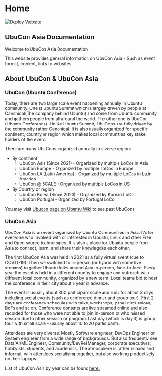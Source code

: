 # Home

[![Deploy Website](https://github.com/ubucon-asia/organizer-guide/actions/workflows/deploy.yml/badge.svg)](https://github.com/ubucon-asia/organizer-guide/actions/workflows/deploy.yml)
## UbuCon Asia Documentation
Welcome to UbuCon Asia Documentation.

This website provides general information on UbuCon Asia - Such as event format, content, links to websites

## About UbuCon & UbuCon Asia

### UbuCon (Ubuntu Conference)

Today, there are two large scale event happening annually in Ubuntu community. One is Ubuntu Summit which is largely driven by people at Canonical(The company behind Ubuntu) and some from Ubuntu community and gathers people from all around the world. The other one is UbuCon (Ubuntu Conference). Unlike Ubuntu Summit, UbuCons are fully drived by the community rather Canonical. It is also usually organized for specific continent, country or region which makes local communities key stake holders of the event.

There are many UbuCons organized annually in diverse region:

- By continent
    - UbuCon Asia (Since 2021) - Organized by multiple LoCos in Asia
    - UbuCon Europe - Organized by multiple LoCos in Europe
    - UbuCon LA (Latin America) - Organized by multiple LoCos in Latin America
    - UbuCon @ SCALE - Organized by multiple LoCos in US
- By Country or region
    - UbuCon Korea (Since 2023) - Organized by Korean LoCo
    - UbuCon Portugal - Organized by Portugal LoCo

You may visit [Ubucon page on Ubuntu Wiki](https://wiki.ubuntu.com/Ubucon) to see past UbuCons

### UbuCon Asia

UbuCon Asia is an event organized by Ubuntu Communities in Asia. It’s for everyone who involved with or interested in Ubuntu, Linux and other Free and Open source technologies. It is also a place for Ubuntu people from Asia to connect, learn, and share their knowlegdes each other.

The first UbuCon Asia was held in 2021 as a fully virtual event (due to COVID-19). Then we switched to in-person (or hybrid with some live streams) to gather Ubuntu folks around Asia in-person, face-to-face. Every year the event is held in a different country to engage and outreach with different local community, organized by a new team. Local teams bid to host the conference in their city about a year in advance.

The event is usually about 300 participant scale and runs for about 3 days including social events (such as conference dinner and group tour). First 2 days are conference schedules with talks, workshops, panel discussions, BoFs and so on. Conference contents are live streamed online and also recorded for those who were not able to join in-person or who missed session due to other session or program. Last day (which is day 3) is group tour with small scale - usually about 10 to 20 participants.

Attendees are very diverse: Mostly Software engineer, DevOps Engineer or System engineer from a wide range of backgrounds. But also frequently see Data/AI/ML Engineer, Community/DevRel Manager, corporate executives, hobbyists, students, and academics. The atmosphere is rather relaxed and informal, with attendees socialising together, but also working productively on their laptops.


List of UbuCon Asia by year can be found [here.](https://www.ubucon.asia/events/)